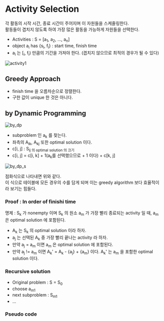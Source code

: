 # Activity Selection

각 활동의 시작 시간, 종료 시간이 주어지며 이 자원들을 스케줄링한다.  
활동들이 겹치지 않도록 하여 가장 많은 활동을 가능하게 자원들을 선택한다.

* Activities : S = [a<sub>1</sub>, a<sub>2</sub>, ..., a<sub>n</sub>]
* object a<sub>i</sub> has {s<sub>i</sub>, f<sub>i</sub>} : start time, finish time
* a<sub>i</sub> 는 [<sub>i</sub>, f<sub>i</sub>) 만큼의 기간을 가져야 한다. (겹치지 않으므로 최적의 경우가 될 수 있다)

![activity1](https://user-images.githubusercontent.com/48989903/138980286-05e6e86b-1e03-43a2-a9fa-397666cc8ab3.png)

## Greedy Approach

* finish time 을 오름차순으로 정렬한다.
* 구한 값이 unique 한 것은 아니다.


## by Dynamic Programming

![by_dp](https://user-images.githubusercontent.com/48989903/141130541-b3699d5b-2218-4cf0-b9dc-0cd9e95101ee.png)

* subproblem 인 a<sub>k</sub> 를 찾는다.
* 좌측의 A<sub>ik</sub>, A<sub>kj</sub> 또한 optimal solution 이다.
* c[i, j] : S<sub>ij</su> 의 optimal solution 의 크기
* c[i, j] = c[i, k] + 1(a<sub>k</sub>를 선택했으므로 + 1 이다) + c[k, j]

![by_dp_s](https://user-images.githubusercontent.com/48989903/141131193-5ed8e5bb-f17f-4180-b42d-8050bb66e4e6.png)

점화식으로 나타내면 위와 같다.  
이 식으로 테이블에 모든 경우의 수를 담게 되며 이는 greedy algorithm 보다 효율적이라 보기는 힘들다.

### Proof : In order of finishi time

명제 : S<sub>k</sub> 가 nonempty 이며 S<sub>k</sub> 의 원소 a<sub>m</sub> 가 가장 빨리 종료되는 activity 일 때, a<sub>m</sub> 은 optimal solution 에 포함된다.

* A<sub>k</sub> 는 S<sub>k</sub> 의 optimal solution 이라 하자.
* a<sub>j</sub> 는 선택된 A<sub>k</sub> 중 가장 빨리 끝나는 activity 라 하자.
* 만약 a<sub>j</sub> = a<sub>m</sub> 이면 a<sub>m</sub> 은 optimal solution 에 포함된다.
* 만약 a<sub>j</sub> != a<sub>m</sub> 이면 A<sub>k</sub>' = A<sub>k</sub> - {a<sub>j</sub>} + {a<sub>m</sub>} 이다. A<sub>k</sub>' 는 a<sub>m</sub> 을 포함한 optimal solution 이다.

### Recursive solution

* Original problem : S = S<sub>0</sub>
* choose a<sub>m1</sub>
* next subproblem : S<sub>m1</sub>
* ...

### Pseudo code

